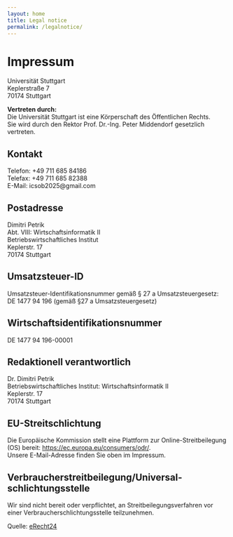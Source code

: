 ```yaml
---
layout: home
title: Legal notice
permalink: /legalnotice/
---
```


<h1>Impressum</h1>

<p>Universit&auml;t Stuttgart<br />
  Keplerstra&szlig;e 7<br />
  70174 Stuttgart</p>

<p><strong>Vertreten durch:</strong><br />
  Die Universit&auml;t Stuttgart ist eine K&ouml;rperschaft des &Ouml;ffentlichen Rechts.<br />
  Sie wird durch den Rektor Prof. Dr.-Ing. Peter Middendorf gesetzlich vertreten.</p>

<h2>Kontakt</h2>
<p>Telefon: +49 711 685 84186<br />
  Telefax: +49 711 685 82388<br />
  E-Mail: icsob2025@gmail.com</p>

<h2>Postadresse</h2>
<p>Dimitri Petrik<br />
  Abt. VIII: Wirtschaftsinformatik II<br />
  Betriebswirtschaftliches Institut<br />
  Keplerstr. 17<br />
  70174 Stuttgart</p>
<h2>Umsatzsteuer-ID</h2>
<p>Umsatzsteuer-Identifikationsnummer gem&auml;&szlig; &sect; 27 a Umsatzsteuergesetz:<br />
  DE 1477 94 196 (gem&auml;&szlig; &sect;27 a Umsatzsteuergesetz)</p>

<h2>Wirtschafts&shy;identifikations&shy;nummer</h2>
<p>DE 1477 94 196-00001</p>

<h2>Redaktionell verantwortlich</h2>
<p>Dr. Dimitri Petrik<br />
  Betriebswirtschaftliches Institut: Wirtschaftsinformatik II<br />
  Keplerstr. 17<br />
  70174 Stuttgart</p>

<h2>EU-Streitschlichtung</h2>
<p>Die Europ&auml;ische Kommission stellt eine Plattform zur Online-Streitbeilegung (OS) bereit: <a href="https://ec.europa.eu/consumers/odr/" target="_blank" rel="noopener noreferrer">https://ec.europa.eu/consumers/odr/</a>.<br /> Unsere E-Mail-Adresse finden Sie oben im Impressum.</p>

<h2>Verbraucher&shy;streit&shy;beilegung/Universal&shy;schlichtungs&shy;stelle</h2>
<p>Wir sind nicht bereit oder verpflichtet, an Streitbeilegungsverfahren vor einer Verbraucherschlichtungsstelle teilzunehmen.</p>

<p>Quelle: <a href="https://www.e-recht24.de">eRecht24</a></p>

